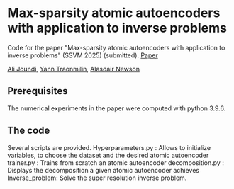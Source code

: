 # Max-sparsity atomic autoencoders with application to inverse problems

Code for the paper "Max-sparsity atomic autoencoders with application to inverse problems" (SSVM 2025)
(submitted).
[Paper](https://hal.science/hal-04773954)

[Ali Joundi](ali.joundi@u-bordeaux.fr), [Yann Traonmilin](https://yanntraonmilin.perso.math.cnrs.fr/), [Alasdair Newson](https://sites.google.com/site/alasdairnewson/home)



## Prerequisites
The numerical experiments in the paper were computed with python 3.9.6.


## The code
Several scripts are provided. 
Hyperparameters.py : Allows to initialize variables, to choose the dataset and the desired atomic autoencoder 
trainer.py : Trains from scratch an atomic autoencoder
decomposition.py : Displays the decomposition a given atomic autoencoder achieves
Inverse_problem: Solve the super resolution inverse problem. 

